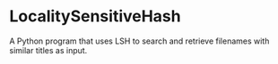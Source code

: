 # LocalitySensitiveHash
A Python program that uses LSH to search and retrieve filenames with similar titles as input.
